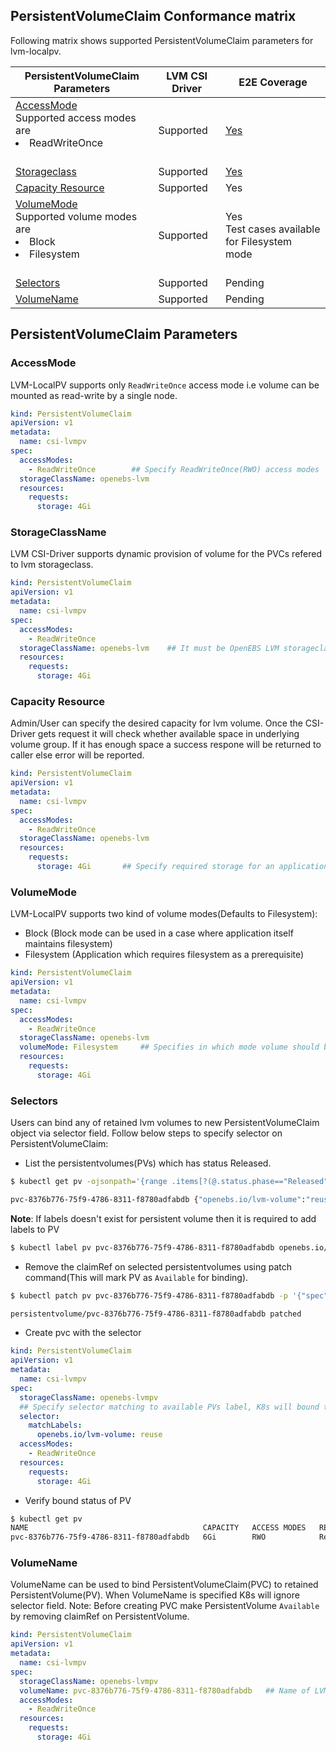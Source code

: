 ## PersistentVolumeClaim Conformance matrix

Following matrix shows supported PersistentVolumeClaim parameters for lvm-localpv.

| PersistentVolumeClaim Parameters | LVM CSI Driver | E2E Coverage |
| -------------------------------- | -------------- | ------------ |
| [AccessMode](#accessmode) <br> Supported access modes are <li> ReadWriteOnce </li> </br> | Supported | [Yes](https://github.com/openebs/lvm-localpv/tree/master/e2e-tests/experiments/lvm-localpv-provisioner#readme) |
| [Storageclass](#storageclassname) | Supported | [Yes](https://github.com/openebs/lvm-localpv/tree/master/e2e-tests/experiments/lvm-localpv-provisioner#readme) |
| [Capacity Resource](#capacity-resource) | Supported | Yes |
| [VolumeMode](#volumemode) <br> Supported volume modes are <li> Block </li> <li> Filesystem </li> </br> | Supported | Yes <br> Test cases available for Filesystem mode </br>|
| [Selectors](#selectors)   | Supported | Pending |
| [VolumeName](#volumename) | Supported | Pending | 

## PersistentVolumeClaim Parameters

### AccessMode

LVM-LocalPV supports only `ReadWriteOnce` access mode i.e volume can be mounted as read-write by a single node.
```yaml
kind: PersistentVolumeClaim
apiVersion: v1
metadata:
  name: csi-lvmpv
spec:
  accessModes:
    - ReadWriteOnce        ## Specify ReadWriteOnce(RWO) access modes
  storageClassName: openebs-lvm
  resources:
    requests:
      storage: 4Gi
```

### StorageClassName

LVM CSI-Driver supports dynamic provision of volume for the PVCs refered to lvm storageclass.

```yaml
kind: PersistentVolumeClaim
apiVersion: v1
metadata:
  name: csi-lvmpv
spec:
  accessModes:
    - ReadWriteOnce
  storageClassName: openebs-lvm    ## It must be OpenEBS LVM storageclass for provisioning LVM volumes
  resources:
    requests:
      storage: 4Gi
```

### Capacity Resource

Admin/User can specify the desired capacity for lvm volume. Once the CSI-Driver gets request it will check whether available space in underlying volume group. If it has enough space a success respone will be returned to caller else error will be reported.

```yaml
kind: PersistentVolumeClaim
apiVersion: v1
metadata:
  name: csi-lvmpv
spec:
  accessModes:
    - ReadWriteOnce
  storageClassName: openebs-lvm
  resources:
    requests:
      storage: 4Gi       ## Specify required storage for an application
```

### VolumeMode

LVM-LocalPV supports two kind of volume modes(Defaults to Filesystem):
- Block  (Block mode can be used in a case where application itself maintains filesystem)
- Filesystem (Application which requires filesystem as a prerequisite)

```yaml
kind: PersistentVolumeClaim
apiVersion: v1
metadata:
  name: csi-lvmpv
spec:
  accessModes:
    - ReadWriteOnce
  storageClassName: openebs-lvm
  volumeMode: Filesystem     ## Specifies in which mode volume should be attached to pod
  resources:
    requests:
      storage: 4Gi
```


### Selectors

Users can bind any of retained lvm volumes to new PersistentVolumeClaim object via selector field.
Follow below steps to specify selector on PersistentVolumeClaim:

- List the persistentvolumes(PVs) which has status Released.
```sh
$ kubectl get pv -ojsonpath='{range .items[?(@.status.phase=="Released")]}{.metadata.name} {.metadata.labels}{"\n"}'

pvc-8376b776-75f9-4786-8311-f8780adfabdb {"openebs.io/lvm-volume":"reuse"}
```
**Note**: If labels doesn't exist for persistent volume then it is required to add labels to PV
```sh
$ kubectl label pv pvc-8376b776-75f9-4786-8311-f8780adfabdb openebs.io/lvm-volume=reuse
```

- Remove the claimRef on selected persistentvolumes using patch command(This will mark PV as `Available` for binding).
```sh
$ kubectl patch pv pvc-8376b776-75f9-4786-8311-f8780adfabdb -p '{"spec":{"claimRef": null}}'

persistentvolume/pvc-8376b776-75f9-4786-8311-f8780adfabdb patched
```
- Create pvc with the selector
```yaml
kind: PersistentVolumeClaim
apiVersion: v1
metadata:
  name: csi-lvmpv
spec:
  storageClassName: openebs-lvmpv
  ## Specify selector matching to available PVs label, K8s will bound to any of available PV matches to specified labels
  selector:
    matchLabels:
      openebs.io/lvm-volume: reuse
  accessModes:
    - ReadWriteOnce
  resources:
    requests:
      storage: 4Gi
```
- Verify bound status of PV
```sh
$ kubectl get pv
NAME                                       CAPACITY   ACCESS MODES   RECLAIM POLICY   STATUS   CLAIM               STORAGECLASS    REASON   AGE
pvc-8376b776-75f9-4786-8311-f8780adfabdb   6Gi        RWO            Retain           Bound    default/csi-lvmpv   openebs-lvmpv   9h
```

### VolumeName

VolumeName can be used to bind PersistentVolumeClaim(PVC) to retained PersistentVolume(PV). When VolumeName is specified K8s will ignore selector field.
Note: Before creating PVC make PersistentVolume `Available` by removing claimRef on PersistentVolume.
```yaml
kind: PersistentVolumeClaim
apiVersion: v1
metadata:
  name: csi-lvmpv
spec:
  storageClassName: openebs-lvmpv
  volumeName: pvc-8376b776-75f9-4786-8311-f8780adfabdb   ## Name of LVM volume present in Available state
  accessModes:
    - ReadWriteOnce
  resources:
    requests:
      storage: 4Gi
```
